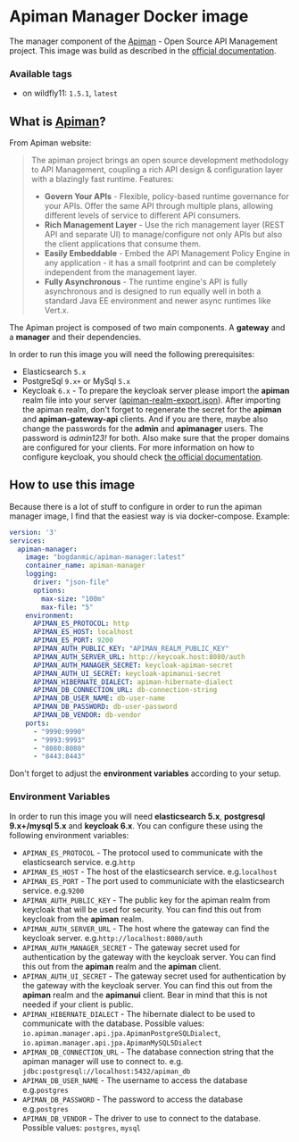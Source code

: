 # Apiman Manager Docker image
The manager component of the [Apiman](http://www.apiman.io/) - Open Source API Management project. 
This image was build as described in the [official documentation](http://www.apiman.io/latest/production-guide.html).

### Available tags
 - on wildfly11: ```1.5.1```, ```latest```

## What is [Apiman](http://www.apiman.io/)?
From Apiman website:
> The apiman project brings an open source development methodology to API Management, 
> coupling a rich API design & configuration layer with a blazingly fast runtime.
> Features:
>  - **Govern Your APIs** - Flexible, policy-based runtime governance for your APIs. Offer the same API through multiple plans, allowing different levels of service to different API consumers.
>  - **Rich Management Layer** - Use the rich management layer (REST API and separate UI) to manage/configure not only APIs but also the client applications that consume them.
>  - **Easily Embeddable** - Embed the API Management Policy Engine in any application - it has a small footprint and can be completely independent from the management layer.
>  - **Fully Asynchronous** - The runtime engine's API is fully asynchronous and is designed to run equally well in both a standard Java EE environment and newer async runtimes like Vert.x.

The Apiman project is composed of two main components. A **gateway** and 
a **manager** and their dependencies.

In order to run this image you will need the following prerequisites:
 - Elasticsearch ```5.x``` 
 - PostgreSql ```9.x+``` or MySql ```5.x```
 - Keycloak ```6.x``` - To prepare the keycloak server please import the **apiman**
 realm file into your server ([apiman-realm-export.json](apiman-realm-export.json)). 
 After importing the apiman realm, don't forget to regenerate the secret for the
 **apiman** and **apiman-gateway-api** clients. And if you are there, maybe also change the passwords
 for the **admin** and **apimanager** users. The password is *admin123!* for both. Also make sure that the
 proper domains are configured for your clients. For more information on how to configure keycloak, you should check
 [the official documentation](https://www.keycloak.org/documentation.html).

 ## How to use this image
Because there is a lot of stuff to configure in order to run the apiman manager image, I find that the easiest way is via docker-compose. Example:
```yml
version: '3'
services:
  apiman-manager:
    image: "bogdanmic/apiman-manager:latest"
    container_name: apiman-manager
    logging:
      driver: "json-file"
      options:
        max-size: "100m"
        max-file: "5"
    environment:
      APIMAN_ES_PROTOCOL: http
      APIMAN_ES_HOST: localhost
      APIMAN_ES_PORT: 9200
      APIMAN_AUTH_PUBLIC_KEY: "APIMAN_REALM_PUBLIC_KEY"
      APIMAN_AUTH_SERVER_URL: http://keycoak.host:8080/auth
      APIMAN_AUTH_MANAGER_SECRET: keycloak-apiman-secret
      APIMAN_AUTH_UI_SECRET: keycloak-apimanui-secret
      APIMAN_HIBERNATE_DIALECT: apiman-hibernate-dialect
      APIMAN_DB_CONNECTION_URL: db-connection-string
      APIMAN_DB_USER_NAME: db-user-name
      APIMAN_DB_PASSWORD: db-user-password
      APIMAN_DB_VENDOR: db-vendor
    ports:
      - "9990:9990"
      - "9993:9993"
      - "8080:8080"
      - "8443:8443"
```
Don't forget to adjust the **environment variables** according to your setup.

### Environment Variables
In order to run this image you will need **elasticsearch 5.x**, **postgresql 9.x+/mysql 5.x** and **keycloak 6.x**.
You can configure these using the following environment variables:
 - ```APIMAN_ES_PROTOCOL``` - The protocol used to communicate with the elasticsearch service. e.g.```http```
 - ```APIMAN_ES_HOST``` - The host of the elasticsearch service. e.g.```localhost```
 - ```APIMAN_ES_PORT``` - The port used to communiciate with the elasticsearch service. e.g.```9200```
 - ```APIMAN_AUTH_PUBLIC_KEY``` - The public key for the apiman realm from keycloak that will be used for security.
 You can find this out from keycloak from the **apiman** realm.
 - ```APIMAN_AUTH_SERVER_URL``` - The host where the gateway can find the keycloak server. e.g.```http://localhost:8080/auth```
 - ```APIMAN_AUTH_MANAGER_SECRET``` - The  gateway secret used for authentication by the gateway with the keycloak server.
 You can find this out from the **apiman** realm and the **apiman** client.
 - ```APIMAN_AUTH_UI_SECRET``` - The  gateway secret used for authentication by the gateway with the keycloak server.
 You can find this out from the **apiman** realm and the **apimanui** client. Bear in mind that this is not needed
 if your client is public.
 - ```APIMAN_HIBERNATE_DIALECT``` - The hibernate dialect to be used to communicate with the database.
 Possible values: ```io.apiman.manager.api.jpa.ApimanPostgreSQLDialect```, ```io.apiman.manager.api.jpa.ApimanMySQL5Dialect```
 - ```APIMAN_DB_CONNECTION_URL``` - The database connection string that the apiman manager will use to connect to.
 e.g. ```jdbc:postgresql://localhost:5432/apiman_db```
 - ```APIMAN_DB_USER_NAME``` - The username to access the database e.g.```postgres```
 - ```APIMAN_DB_PASSWORD``` - The password to access the database e.g.```postgres```
 - ```APIMAN_DB_VENDOR``` - The driver to use to connect to the database. Possible values: ```postgres```, ```mysql```